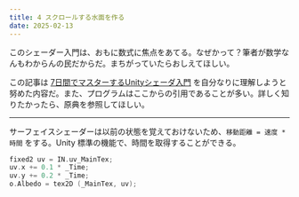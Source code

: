 ```yaml
---
title: 4 スクロールする水面を作る
date: 2025-02-13
---
```


このシェーダー入門は、おもに数式に焦点をあてる。なぜかって？筆者が数学なんもわからんの民だからだ。まちがっていたらおしえてほしい。

この記事は [7日間でマスターするUnityシェーダ入門](https://nn-hokuson.hatenablog.com/entry/2018/02/15/140037) を自分なりに理解しようと努めた内容だ。また、プログラムはここからの引用であることが多い。詳しく知りたかったら、原典を参照してほしい。

---

サーフェイスシェーダーは以前の状態を覚えておけないため、`移動距離 = 速度 * 時間` をする。Unity 標準の機能で、時間を取得することができる。

```c
fixed2 uv = IN.uv_MainTex;
uv.x += 0.1 * _Time;
uv.y += 0.2 * _Time;
o.Albedo = tex2D (_MainTex, uv);
```
